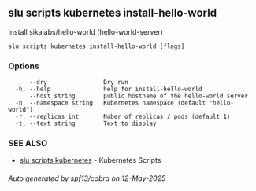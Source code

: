## slu scripts kubernetes install-hello-world

Install sikalabs/hello-world (hello-world-server)

```
slu scripts kubernetes install-hello-world [flags]
```

### Options

```
      --dry                Dry run
  -h, --help               help for install-hello-world
      --host string        public hostname of the hello-world server
  -n, --namespace string   Kubernetes namespace (default "hello-world")
  -r, --replicas int       Nuber of replicas / pods (default 1)
  -t, --text string        Text to display
```

### SEE ALSO

* [slu scripts kubernetes](slu_scripts_kubernetes.md)	 - Kubernetes Scripts

###### Auto generated by spf13/cobra on 12-May-2025
